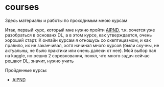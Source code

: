 # courses
Здесь материалы и работы по проходимым мною курсам

Итак, первый курс, который мне нужно пройти  [AIPND](https://eu.udacity.com/course/ai-programming-python-nanodegree--nd089), т.к. хочется уже 
разобраться в основанх DL, а в этом курсе, как утверждается, очень хороший старт.
К онлайн курсам я отношусь со скептицизмом, и как правило, их не заканчивал, 
хотя начинал много курсов (были скучны, не актуальны, не было практики или очень далеки от нее).
Мой выбор пал на kaggle, но решив 2 соревнования, понял, что много задач сейчас решают 
DL, значит, нужно учить



Пройденные курсы:
  * [AIPND](https://eu.udacity.com/course/ai-programming-python-nanodegree--nd089)



